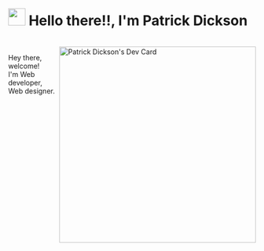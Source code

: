 # <img src="https://cdn.jsdelivr.net/gh/Th3Wall/assets-cdn/PersonalGithubReadme/HandGreet.gif" width="35px" height="35px" />&nbsp;<b>Hello there!!, I'm Patrick Dickson</b>
<br>
<a href="https://app.daily.dev/patrickdickson5"><img src="https://api.daily.dev/devcards/4372fbaf69d8487b9b0375741b96be35.png?r=rh9" width="400" align="right" alt="Patrick Dickson's Dev Card"/></a>
<p aligh="left">
  <p>Hey there, welcome!</br>
  I'm Web developer, Web designer. 
